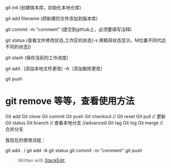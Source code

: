 
git init (创建版本库，初始化本地仓库)

git add filename   (把新建的文件添加到版本库)

git commit -m "comment"   (提交到github上，必须要填写注释)

git status (查看文件修改状态,工作区的状态[-s 用精简状态显示。M位置不同代边不同的状态])

git stash (保存当前的工作进度)

git add . (添加本地文件更改) -A（添加删除更改）

git push 

 # git remove 等等，查看使用方法

Git add
Git clone
Git commit
Git push
Git checkout // 
Git reset
Git pull   // 更新
Git status
Git branch // 查看本地分支
//advanced
Git tag
Git log
Git merge //合并分支




我现在的使用流程：

git add .   /   git add -A
git status 
git commit -m "comment"
git push

> Written with [StackEdit](https://stackedit.io/).